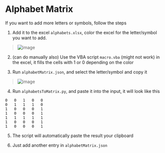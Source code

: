 # Alphabet Matrix

If you want to add more letters or symbols, follow the steps

1. Add it to the excel `alphabets.xlsx`, color the excel for the letter/symbol you want to add.

> ![image](https://github.com/myNameArnav/gicog/assets/35961071/a977953e-e171-4522-a2ca-2d778e7eb544)

2. (can do manually also) Use the VBA script `macro.vba` (might not work) in the excel, it fills the cells with 1 or 0 depending on the color

3. Run `alphabetMatrix.json`, and select the letter/symbol and copy it

> ![image](https://github.com/myNameArnav/gicog/assets/35961071/f1e8a28b-a868-4dc0-b85f-e08ef0b7efe7)

4. Run `alphabetsToMatrix.py`, and paste it into the input, it will look like this

```
0	0	1	0	0
0	1	1	1	0
1	0	0	0	1
1	0	0	0	1
1	1	1	1	1
1	0	0	0	1
1	0	0	0	1
```

5. The script will automatically paste the result your clipboard

6. Just add another entry in `alphabetMatrix.json`

